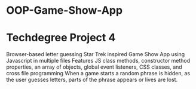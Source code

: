 # OOP-Game-Show-App
# Techdegree Project 4
Browser-based letter guessing Star Trek inspired Game Show App using Javascript in multiple files
Features JS class methods, constructor method properties, an array of objects, global event listeners, CSS classes, and cross file programming
When a game starts a random phrase is hidden, as the user guesses letters, parts of the phrase appears or lives are lost.
